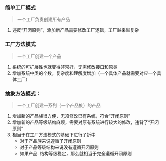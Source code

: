 ### 简单工厂模式
> 一个工厂负责创建所有产品
1.  违反“开闭原则”，添加新产品需要修改工厂逻辑，工厂越来越复杂

### 工厂方法模式
> 一个工厂创建一个产品
1. 系统的可扩展性也就变得非常好，无需修改接口和原类
2. 增加系统中类的个数，复杂度和理解度增加（一个具体产品就需要对应一个具体工厂）

### 抽象方法模式：
> 一个工厂创建一系列（一个产品族）的产品

1. 增加新的产品族很方便，无须修改已有系统，符合“开闭原则”
2. 增加新的产品等级结构麻烦，需要对原有系统进行较大的修改，违背了“开闭原则”
3. 相当于在工厂方法模式的基础下进行了折中 
   - 对于产品族来说遵循了开闭原则 
   - 对于产品等级结构来说没有遵循开闭原则 
   - 如果产品. 结构等级稳定，那么就相当于完全遵循开闭原则